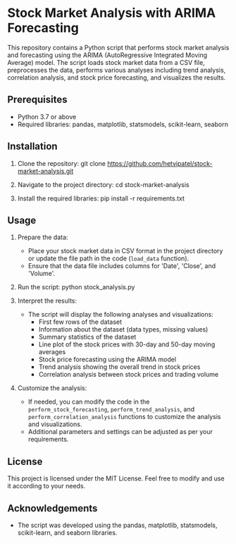 # Stock Market Analysis with ARIMA Forecasting

This repository contains a Python script that performs stock market analysis and forecasting using the ARIMA (AutoRegressive Integrated Moving Average) model. The script loads stock market data from a CSV file, preprocesses the data, performs various analyses including trend analysis, correlation analysis, and stock price forecasting, and visualizes the results.

## Prerequisites

- Python 3.7 or above
- Required libraries: pandas, matplotlib, statsmodels, scikit-learn, seaborn

## Installation

1. Clone the repository:
git clone https://github.com/hetvipatel/stock-market-analysis.git

2. Navigate to the project directory:
cd stock-market-analysis

3. Install the required libraries:
   pip install -r requirements.txt

## Usage

1. Prepare the data:
   - Place your stock market data in CSV format in the project directory or update the file path in the code (`load_data` function).
   - Ensure that the data file includes columns for 'Date', 'Close', and 'Volume'.

2. Run the script:
   python stock_analysis.py
   
3. Interpret the results:
   - The script will display the following analyses and visualizations:
     - First few rows of the dataset
     - Information about the dataset (data types, missing values)
     - Summary statistics of the dataset
     - Line plot of the stock prices with 30-day and 50-day moving averages
     - Stock price forecasting using the ARIMA model
     - Trend analysis showing the overall trend in stock prices
     - Correlation analysis between stock prices and trading volume

4. Customize the analysis:
   - If needed, you can modify the code in the `perform_stock_forecasting`, `perform_trend_analysis`, and `perform_correlation_analysis` functions to customize the analysis and visualizations.
   - Additional parameters and settings can be adjusted as per your requirements.

## License

This project is licensed under the MIT License. Feel free to modify and use it according to your needs.

## Acknowledgements

- The script was developed using the pandas, matplotlib, statsmodels, scikit-learn, and seaborn libraries.


